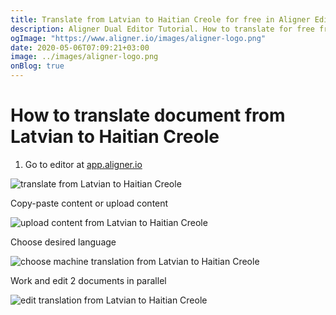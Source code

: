 ```yaml
---
title: Translate from Latvian to Haitian Creole for free in Aligner Editor
description: Aligner Dual Editor Tutorial. How to translate for free from Latvian to Haitian Creole. Aligner is multilingual document management platform. 
ogImage: "https://www.aligner.io/images/aligner-logo.png"
date: 2020-05-06T07:09:21+03:00
image: ../images/aligner-logo.png
onBlog: true
---
```


# How to translate document from Latvian to Haitian Creole

1. Go to editor at [app.aligner.io](https://app.aligner.io "Aligner App web page")

![translate from Latvian to Haitian Creole](../aligner-blank-editor.png "translate from Latvian to Haitian Creole")

Copy-paste content or upload content

![upload content from Latvian to Haitian Creole](../aligner-uploaded-document.png "upload content from Latvian to Haitian Creole")

Choose desired language

![choose machine translation from Latvian to Haitian Creole](../aligner-language-dropdown.png "choose machine translation from Latvian to Haitian Creole")

Work and edit 2 documents in parallel

![edit translation from Latvian to Haitian Creole](../aligner-double-sitded-editor.png "edit translation from Latvian to Haitian Creole")

